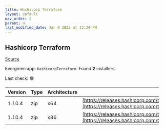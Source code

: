 ```yaml
---
title: Hashicorp Terraform
layout: default
nav_order: 2
parent: H
last_modified_date: Jan 8 2025 at 12:24 PM
---
```


## Hashicorp Terraform

[Source](https://www.terraform.io/)

Evergreen app: `HashicorpTerraform`. Found **2** installers.

Last check: 🟢

| Version | Type | Architecture | URI                                                                                                                                                                      |
| ------- | ---- | ------------ | ------------------------------------------------------------------------------------------------------------------------------------------------------------------------ |
| 1.10.4  | zip  | x64          | [https://releases.hashicorp.com/terraform/1.10.4/terraform_1.10.4_windows_amd64.zip](https://releases.hashicorp.com/terraform/1.10.4/terraform_1.10.4_windows_amd64.zip) |
| 1.10.4  | zip  | x86          | [https://releases.hashicorp.com/terraform/1.10.4/terraform_1.10.4_windows_386.zip](https://releases.hashicorp.com/terraform/1.10.4/terraform_1.10.4_windows_386.zip)     |
